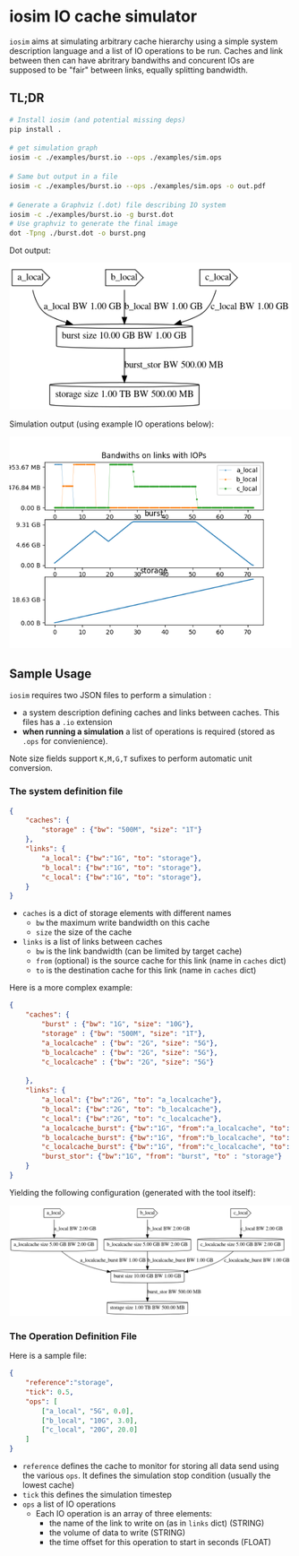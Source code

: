 # iosim IO cache simulator

`iosim` aims at simulating arbitrary cache hierarchy using a simple system description language and a list of IO operations to be run. Caches and link between then can have abritrary bandwiths and concurent IOs are supposed to be "fair" between links, equally splitting bandwidth.

## TL;DR

```sh
# Install iosim (and potential missing deps)
pip install .

# get simulation graph
iosim -c ./examples/burst.io --ops ./examples/sim.ops 

# Same but output in a file
iosim -c ./examples/burst.io --ops ./examples/sim.ops -o out.pdf

# Generate a Graphviz (.dot) file describing IO system
iosim -c ./examples/burst.io -g burst.dot
# Use graphviz to generate the final image
dot -Tpng ./burst.dot -o burst.png
```

Dot output:

![Output of burst buffer simulation](examples/burst.png)

Simulation output (using example IO operations below):

![Output of burst buffer simulation](examples/burst_out.png)



## Sample Usage

`iosim` requires two JSON files to perform a simulation :
* a system description defining caches and links between caches. This files has a `.io` extension
* **when running a simulation** a list of operations is required (stored as `.ops` for convienience).

Note size fields support `K,M,G,T` sufixes to perform automatic unit conversion.

### The system definition file

```json
{
    "caches": {
        "storage" : {"bw": "500M", "size": "1T"}
    },
    "links": {
        "a_local": {"bw":"1G", "to": "storage"},
        "b_local": {"bw":"1G", "to": "storage"},
        "c_local": {"bw":"1G", "to": "storage"},
    }
}
```

* `caches` is a dict of storage elements with different names
    * `bw` the maximum write bandwidth on this cache
    * `size` the size of the cache
* `links` is a list of links between caches
    * `bw` is the link bandwidth (can be limited by target cache)
    * `from` (optional) is the source cache for this link (name in `caches` dict)
    * `to` is the destination cache for this link (name in `caches` dict)

Here is a more complex example:

```json
{
    "caches": {
        "burst" : {"bw": "1G", "size": "10G"},
        "storage" : {"bw": "500M", "size": "1T"},
        "a_localcache" : {"bw": "2G", "size": "5G"},
        "b_localcache" : {"bw": "2G", "size": "5G"},
        "c_localcache" : {"bw": "2G", "size": "5G"}

    },
    "links": {
        "a_local": {"bw":"2G", "to": "a_localcache"},
        "b_local": {"bw":"2G", "to": "b_localcache"},
        "c_local": {"bw":"2G", "to": "c_localcache"},
        "a_localcache_burst": {"bw":"1G", "from":"a_localcache", "to": "burst"},
        "b_localcache_burst": {"bw":"1G", "from":"b_localcache", "to": "burst"},
        "c_localcache_burst": {"bw":"1G", "from":"c_localcache", "to": "burst"},
        "burst_stor": {"bw":"1G", "from": "burst", "to" : "storage"}
    }
}
```

Yielding the following configuration (generated with the tool itself):

![A two level cache hierarchy](examples/2l.png)

### The Operation Definition File

Here is a sample file:

```json
{
    "reference":"storage",
    "tick": 0.5,
    "ops": [
        ["a_local", "5G", 0.0],
        ["b_local", "10G", 3.0],
        ["c_local", "20G", 20.0]
    ]
}
```

* `reference` defines the cache to monitor for storing all data send using the various `ops`. It defines the simulation stop condition (usually the lowest cache)
* `tick` this defines the simulation timestep
* `ops` a list of IO operations
    * Each IO operation is an array of three elements:
        * the name of the link to write on (as in `links` dict) (STRING)
        * the volume of data to write (STRING)
        * the time offset for this operation to start in seconds (FLOAT)